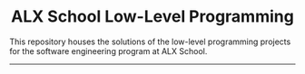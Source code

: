 <h1 align="center">ALX School Low-Level Programming</h1>
This repository houses the solutions of the low-level programming projects for the software engineering program at ALX School.

---
